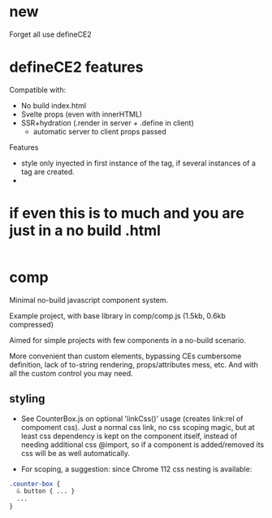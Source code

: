 # new

Forget all use defineCE2


# defineCE2 features

Compatible with:

- No build index.html
- Svelte props (even with innerHTML)
- SSR+hydration (.render in server + .define in client)
  - automatic server to client props passed

Features
- style only inyected in first instance of the tag, if several instances of a tag are created.
- 

# if even this is to much and you are just in a no build .html

```js

```



# comp 

Minimal no-build javascript component system.

Example project, with base library in comp/comp.js (1.5kb, 0.6kb compressed)

Aimed for simple projects with few components in a no-build scenario.

More convenient than custom elements, bypassing CEs cumbersome definition, lack of to-string rendering, props/attributes mess, etc. And with all the custom control you may need.

## styling 

- See CounterBox.js on optional 'linkCss()' usage (creates link:rel of compoment css). Just a normal css link, no css scoping magic, but at least css dependency is kept on the component itself, instead of needing additional css @import, so if a component is added/removed its css will be as well automatically.

- For scoping, a suggestion: since Chrome 112 css nesting is available:

```css
.counter-box {
  & button { ... }
  ...
}
```


